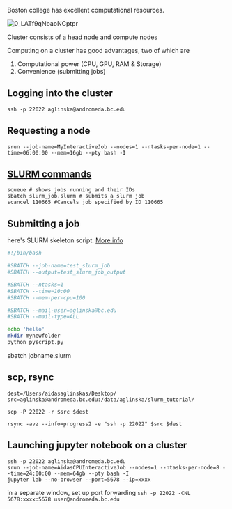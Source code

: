 Boston college has excellent computational resources.

![0_LATf9qNbaoNCptpr](https://user-images.githubusercontent.com/15108226/119541878-37425880-bd8f-11eb-9984-79419a82d481.png)



Cluster consists of a head node and compute nodes

Computing on a cluster has good advantages, two of which are 
 1. Computational power (CPU, GPU, RAM & Storage)
 2. Convenience (submitting jobs)

## Logging into the cluster
`ssh -p 22022 aglinska@andromeda.bc.edu`

## Requesting a node
`srun --job-name=MyInteractiveJob --nodes=1 --ntasks-per-node=1 --time=06:00:00 --mem=16gb --pty bash -I`


## [SLURM commands](https://hpc.llnl.gov/banks-jobs/running-jobs/slurm-commands)
```
squeue # shows jobs running and their IDs
sbatch slurm_job.slurm # submits a slurm job
scancel 110665 #Cancels job specified by ID 110665
```

## Submitting a job

here's SLURM skeleton script. [More info](https://help.rc.ufl.edu/doc/Sample_SLURM_Scripts)

```bash
#!/bin/bash

#SBATCH --job-name=test_slurm_job
#SBATCH --output=test_slurm_job_output

#SBATCH --ntasks=1
#SBATCH --time=10:00
#SBATCH --mem-per-cpu=100

#SBATCH --mail-user=aglinska@bc.edu
#SBATCH --mail-type=ALL

echo 'hello'
mkdir mynewfolder
python pyscript.py
```

sbatch jobname.slurm


## scp, rsync
```
dest=/Users/aidasaglinskas/Desktop/
src=aglinska@andromeda.bc.edu:/data/aglinska/slurm_tutorial/

scp -P 22022 -r $src $dest

rsync -avz --info=progress2 -e "ssh -p 22022" $src $dest
```
## Launching jupyter notebook on a cluster

```
ssh -p 22022 aglinska@andromeda.bc.edu
srun --job-name=AidasCPUInteractiveJob --nodes=1 --ntasks-per-node=8 --time=24:00:00 --mem=64gb --pty bash -I
jupyter lab --no-browser --port=5678 --ip=xxxx
```
in a separate window, set up port forwarding
`ssh -p 22022 -CNL 5678:xxxx:5678 user@andromeda.bc.edu`
